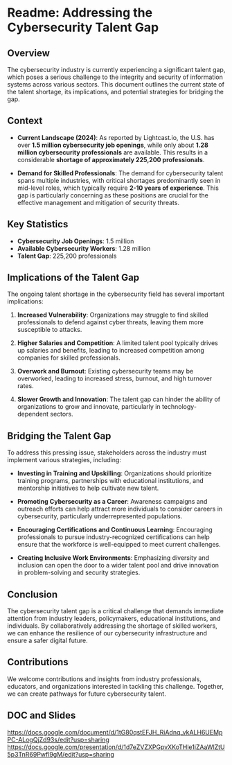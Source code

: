 # Readme: Addressing the Cybersecurity Talent Gap

## Overview

The cybersecurity industry is currently experiencing a significant talent gap, which poses a serious challenge to the integrity and security of information systems across various sectors. This document outlines the current state of the talent shortage, its implications, and potential strategies for bridging the gap.

## Context

- **Current Landscape (2024)**: As reported by Lightcast.io, the U.S. has over **1.5 million cybersecurity job openings**, while only about **1.28 million cybersecurity professionals** are available. This results in a considerable **shortage of approximately 225,200 professionals**.
  
- **Demand for Skilled Professionals**: The demand for cybersecurity talent spans multiple industries, with critical shortages predominantly seen in mid-level roles, which typically require **2-10 years of experience**. This gap is particularly concerning as these positions are crucial for the effective management and mitigation of security threats.

## Key Statistics

- **Cybersecurity Job Openings**: 1.5 million
- **Available Cybersecurity Workers**: 1.28 million
- **Talent Gap**: 225,200 professionals

## Implications of the Talent Gap

The ongoing talent shortage in the cybersecurity field has several important implications:

1. **Increased Vulnerability**: Organizations may struggle to find skilled professionals to defend against cyber threats, leaving them more susceptible to attacks.
  
2. **Higher Salaries and Competition**: A limited talent pool typically drives up salaries and benefits, leading to increased competition among companies for skilled professionals.
  
3. **Overwork and Burnout**: Existing cybersecurity teams may be overworked, leading to increased stress, burnout, and high turnover rates.

4. **Slower Growth and Innovation**: The talent gap can hinder the ability of organizations to grow and innovate, particularly in technology-dependent sectors.

## Bridging the Talent Gap

To address this pressing issue, stakeholders across the industry must implement various strategies, including:

- **Investing in Training and Upskilling**: Organizations should prioritize training programs, partnerships with educational institutions, and mentorship initiatives to help cultivate new talent.

- **Promoting Cybersecurity as a Career**: Awareness campaigns and outreach efforts can help attract more individuals to consider careers in cybersecurity, particularly underrepresented populations.

- **Encouraging Certifications and Continuous Learning**: Encouraging professionals to pursue industry-recognized certifications can help ensure that the workforce is well-equipped to meet current challenges.

- **Creating Inclusive Work Environments**: Emphasizing diversity and inclusion can open the door to a wider talent pool and drive innovation in problem-solving and security strategies.

## Conclusion

The cybersecurity talent gap is a critical challenge that demands immediate attention from industry leaders, policymakers, educational institutions, and individuals. By collaboratively addressing the shortage of skilled workers, we can enhance the resilience of our cybersecurity infrastructure and ensure a safer digital future.

## Contributions

We welcome contributions and insights from industry professionals, educators, and organizations interested in tackling this challenge. Together, we can create pathways for future cybersecurity talent.  

## DOC and Slides
https://docs.google.com/document/d/1tG80qstEFJH_RiAdnq_vkALH6UEMpPC-ALogQjZd93s/edit?usp=sharing
https://docs.google.com/presentation/d/1d7eZVZXPGpvXKoTHle1iZAaWlZtU5p3TnR69Pwfl9gM/edit?usp=sharing
